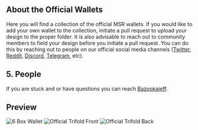 ## About the Official Wallets

Here you will find a collection of the official MSR wallets. If you would like to add your own wallet to the collection, initiate a pull
request to upload your design to the proper folder. It is also advisable to reach out to community members to field your design before
you initiate a pull request. You can do this by reaching out to people on our official social media channels 
([Twitter](https://twitter.com/masaricurrency), [Reddit](https://www.reddit.com/r/masari), [Discord](https://discord.gg/sMCwMqs), [Telegram](https://t.me/masaricurrency), etc).

## 5. People

If you are stuck and or have questions you can reach [Bazookajeff](https://twitter.com/bazookajeff).

## Preview

![6 Box Wallet](https://github.com/masari-project/Masari-Marketing/blob/master/Paper%20Wallets/6%20Box%20Wallet/masari_six_box_wallet.png)
![Official Trifold Front](https://github.com/masari-project/Masari-Marketing/blob/master/Paper%20Wallets/Official%20Trifold/Masari-Wallet-Trifold-White-Background-Limited-Ink.png)
![Official Trifold Back](https://github.com/masari-project/Masari-Marketing/blob/master/Paper%20Wallets/Official%20Trifold/Masari-Wallet-Trifold-White-Background-Limted-Ink.png)
&nbsp;
